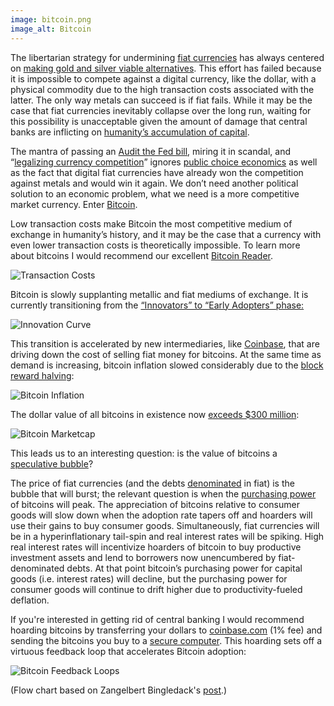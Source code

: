 ```yaml
---
image: bitcoin.png
image_alt: Bitcoin
---
```


The libertarian strategy for undermining [fiat currencies](http://en.wikipedia.org/wiki/Fiat_money) has always centered on [making gold and silver viable alternatives](http://constitution.org/mon/greenspan_gold.htm). This effort has failed because it is impossible to compete against a digital currency, like the dollar, with a physical commodity due to the high transaction costs associated with the latter. The only way metals can succeed is if fiat fails. While it may be the case that fiat currencies inevitably collapse over the long run, waiting for this possibility is unacceptable given the amount of damage that central banks are inflicting on [humanity’s accumulation of capital](http://mises.org/efandi/ch4.asp).

The mantra of passing an [Audit the Fed bill](http://en.wikipedia.org/wiki/Federal_Reserve_Transparency_Act), miring it in scandal, and “[legalizing currency competition](http://www.freedomworks.org/blog/jborowski/legalize-competing-currencies)” ignores [public choice economics](http://en.wikipedia.org/wiki/Public_choice_theory) as well as the fact that digital fiat currencies have already won the competition against metals and would win it again. We don’t need another political solution to an economic problem, what we need is a more competitive market currency. Enter [Bitcoin](http://en.wikipedia.org/wiki/Bitcoin).

Low transaction costs make Bitcoin the most competitive medium of exchange in humanity’s history, and it may be the case that a currency with even lower transaction costs is theoretically impossible. To learn more about bitcoins I would recommend our excellent [Bitcoin Reader](http://themisescircle.org/blog/2013/01/25/a-bitcoin-reader/).

<div class="my-4 text-center">
  <img class="img-fluid rounded d-block mx-auto" alt="Transaction Costs" src="/static/img/mempool/end-the-fed-hoard-bitcoins/transactioncosts.jpg"/>
</div>

Bitcoin is slowly supplanting metallic and fiat mediums of exchange. It is currently transitioning from the [“Innovators” to “Early Adopters” phase:](http://en.wikipedia.org/wiki/Technology_adoption_lifecycle)

<div class="my-4 text-center">
  <img class="img-fluid rounded d-block mx-auto" alt="Innovation Curve" src="/static/img/mempool/end-the-fed-hoard-bitcoins/innovationcurve.jpg"/>
</div>

This transition is accelerated by new intermediaries, like [Coinbase](https://coinbase.com/about), that are driving down the cost of selling fiat money for bitcoins. At the same time as demand is increasing, bitcoin inflation slowed considerably due to the [block reward halving](http://bitcoinmagazine.com/block-reward-halving-a-guide/):

<div class="my-4 text-center">
  <img class="img-fluid rounded d-block mx-auto" alt="Bitcoin Inflation" src="/static/img/mempool/end-the-fed-hoard-bitcoins/Bitcoin-Inflation.png"/>
</div>

The dollar value of all bitcoins in existence now [exceeds $300 million](https://blockchain.info/charts/market-cap):

<div class="my-4 text-center">
  <img class="img-fluid rounded d-block mx-auto" alt="Bitcoin Marketcap" src="/static/img/mempool/end-the-fed-hoard-bitcoins/marketcap.jpg"/>
</div>

This leads us to an interesting question: is the value of bitcoins a [speculative bubble](http://en.wikipedia.org/wiki/Economic_bubble)?

The price of fiat currencies (and the debts [denominated](http://www.investopedia.com/terms/d/denomination.asp) in fiat) is the bubble that will burst; the relevant question is when the [purchasing power](http://en.wikipedia.org/wiki/Purchasing_power) of bitcoins will peak. The appreciation of bitcoins relative to consumer goods will slow down when the adoption rate tapers off and hoarders will use their gains to buy consumer goods. Simultaneously, fiat currencies will be in a hyperinflationary tail-spin and real interest rates will be spiking. High real interest rates will incentivize hoarders of bitcoin to buy productive investment assets and lend to borrowers now unencumbered by fiat-denominated debts. At that point bitcoin’s purchasing power for capital goods (i.e. interest rates) will decline, but the purchasing power for consumer goods will continue to drift higher due to productivity-fueled deflation.

If you're interested in getting rid of central banking I would recommend hoarding bitcoins by transferring your dollars to [coinbase.com](http://www.coinbase.com) (1% fee) and sending the bitcoins you buy to a [secure computer](https://en.bitcoin.it/wiki/Securing_your_wallet). This hoarding sets off a virtuous feedback loop that accelerates Bitcoin adoption:

<div class="my-4 text-center">
  <img class="img-fluid rounded d-block mx-auto" alt="Bitcoin Feedback Loops" src="/static/img/mempool/end-the-fed-hoard-bitcoins/bitcoinfeedbackloops.jpg"/>
</div>

(Flow chart based on Zangelbert Bingledack's [post](https://bitcointalk.org/index.php?topic=144911.0).)
